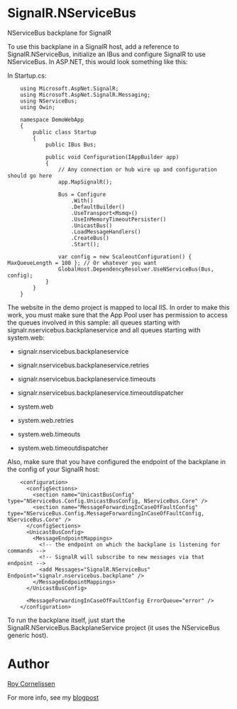SignalR.NServiceBus
===================

NServiceBus backplane for SignalR

To use this backplane in a SignalR host, add a reference to SignalR.NServiceBus, initialize an IBus and configure SignalR to use NServiceBus. In ASP.NET, this would look something like this:

In Startup.cs:

		using Microsoft.AspNet.SignalR;
		using Microsoft.AspNet.SignalR.Messaging;
		using NServiceBus;
		using Owin;

		namespace DemoWebApp
		{
			public class Startup
			{
				public IBus Bus;

				public void Configuration(IAppBuilder app)
				{
					// Any connection or hub wire up and configuration should go here
					app.MapSignalR();

					Bus = Configure
						.With()
						.DefaultBuilder()
						.UseTransport<Msmq>()
						.UseInMemoryTimeoutPersister()
						.UnicastBus()
						.LoadMessageHandlers()
						.CreateBus()
						.Start();

					var config = new ScaleoutConfiguration() { MaxQueueLength = 100 }; // Or whatever you want
					GlobalHost.DependencyResolver.UseNServiceBus(Bus, config);
				}
			}
		}
	
The website in the demo project is mapped to local IIS. In order to make this work, you must make sure that the App Pool user has permission to access the queues involved in this sample: all queues starting with signalr.nservicebus.backplaneservice and all queues starting with system.web:

- signalr.nservicebus.backplaneservice
- signalr.nservicebus.backplaneservice.retries
- signalr.nservicebus.backplaneservice.timeouts
- signalr.nservicebus.backplaneservice.timeoutdispatcher

- system.web
- system.web.retries
- system.web.timeouts
- system.web.timeoutdispatcher

Also, make sure that you have configured the endpoint of the backplane in the config of your SignalR host:

        <configuration>
          <configSections>
            <section name="UnicastBusConfig" type="NServiceBus.Config.UnicastBusConfig, NServiceBus.Core" />
            <section name="MessageForwardingInCaseOfFaultConfig" type="NServiceBus.Config.MessageForwardingInCaseOfFaultConfig, NServiceBus.Core" />
          </configSections>
          <UnicastBusConfig>
            <MessageEndpointMappings>
              <!-- the endpoint on which the backplane is listening for commands -->
              <!-- SignalR will subscribe to new messages via that endpoint -->
              <add Messages="SignalR.NServiceBus" Endpoint="signalr.nservicebus.backplane" />
            </MessageEndpointMappings>
          </UnicastBusConfig>
        
          <MessageForwardingInCaseOfFaultConfig ErrorQueue="error" />
        </configuration>

To run the backplane itself, just start the SignalR.NServiceBus.BackplaneService project (it uses the NServiceBus generic host).

Author
======
[Roy Cornelissen](http://about.me/roycornelissen)

For more info, see my [blogpost](http://roycornelissen.wordpress.com/2013/03/11/an-nservicebus-backplane-for-signalr/)
